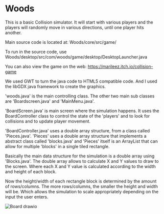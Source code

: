 # Woods

This is a basic Collision simulator. It will start with various players and the players will randomly move in various directions, until one player hits another.

Main source code is located at: Woods/core/src/game/

To run in the source code, use Woods/desktop/src/com/woods/game/desktop/DesktopLauncher.java

You can also view the game on the web: https://marileez.itch.io/collision-game

We used GWT to turn the java code to HTML5 compatible code. And I used the libGDX java framework to create the graphics.

'woods.java' is the main controlling class. The other two main sub classes are 'Boardscreen.java' and 'MainMenu.java'.

'BoardScreen.java' is main screen where the simulation happens. It uses the BoardController class to control the state of the 'players' and to look for collisions and to update player movement.

'BoardController.java' uses a double array structure, from a class called 'Pieces.java'. 'Pieces' uses a double array structure that implements a abstract class called 'blocks.java' and 'Pieces' itself is an ArrayList that can allow for multiple 'blocks' in a single tiled rectangle.

Basically the main data structure for the simulation is a double array using 'Blocks.java'. The double array allows to calculate X and Y values to draw to the screen. Where each X and Y value is calculated according to the width and height of each block.

Now the height/width of each rectangle block is determined by the amount of rows/columns. The more rows/columns, the smaller the height and width will be. Which allows the simulation to scale appropriately depending on the input the user enters.

![Board drawio](https://user-images.githubusercontent.com/37820285/134810709-088773ad-7679-402b-89ea-f42ff017a24d.png)
 